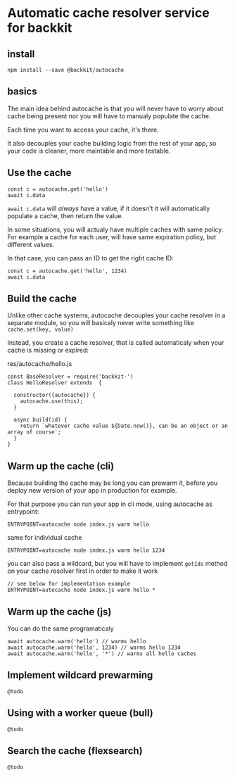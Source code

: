 
# Automatic cache resolver service for backkit

## install

```
npm install --save @backkit/autocache
```

## basics

The main idea behind autocache is that you will never have to worry about cache being present nor you will have to manualy populate the cache.

Each time you want to access your cache, it's there.

It also decouples your cache building logic from the rest of your app, so your code is cleaner, more maintable and more testable.


## Use the cache

```
const c = autocache.get('hello')
await c.data
```

`await c.data` will *always* have a value, if it doesn't it will automatically populate a cache, then return the value.

In some situations, you will actualy have multiple caches with same policy. For example a cache for each user, will have same expiration policy, but different values.

In that case, you can pass an ID to get the right cache ID:

```
const c = autocache.get('hello', 1234)
await c.data
```

## Build the cache

Unlike other cache systems, autocache decouples your cache resolver in a separate module, so you will basicaly never write something like `cache.set(key, value)`

Instead, you create a cache resolver, that is called automaticaly when your cache is missing or expired:

res/autocache/hello.js

```
const BaseResolver = require('backkit-')
class HelloResolver extends  {
  
  constructor({autocache}) {
    autocache.use(this);
  }

  async build(id) {
    return `whatever cache value ${Date.now()}, can be an object or an array of course`;
  }
}

```

## Warm up the cache (cli)

Because building the cache may be long you can prewarm it, before you deploy new version of your app in production for example.

For that purpose you can run your app in cli mode, using autocache as entrypoint:

```
ENTRYPOINT=autocache node index.js warm hello
```

same for individual cache

```
ENTRYPOINT=autocache node index.js warm hello 1234
```

you can also pass a wildcard, but you will have to implement `getIds` method on your cache resolver first in order to make it work

```
// see below for implementation example
ENTRYPOINT=autocache node index.js warm hello *
```

## Warm up the cache (js)

You can do the same programaticaly

```
await autocache.warm('hello') // warms hello
await autocache.warm('hello', 1234) // warms hello 1234
await autocache.warm('hello', '*') // warms all hello caches
```


## Implement wildcard prewarming

```
@todo
```

## Using with a worker queue (bull)

```
@todo
```

## Search the cache (flexsearch)

```
@todo
```

